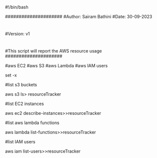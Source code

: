 #!/bin/bash

#####################
#Author: Sairam Bathini
#Date: 30-09-2023
#
#Version: v1
#
#This script will report the AWS resource usage
#####################

#aws EC2
#aws S3
#aws Lambda
#aws IAM users

set -x

#list s3 buckets

aws s3 ls> resourceTracker

#list EC2 instances

aws ec2 describe-instances>>resourceTracker

#list aws lambda functions

aws lambda list-functions>>resourceTracker

#list IAM users

aws iam list-users>>resourceTracker
